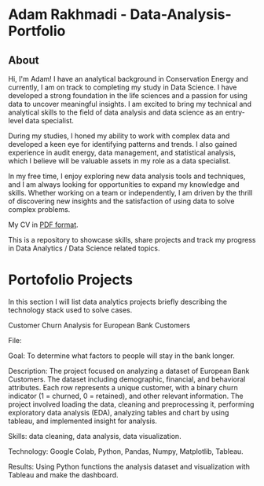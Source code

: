 # Adam Rakhmadi - Data-Analysis-Portfolio
## About 
Hi, I'm Adam! I have an analytical background in Conservation Energy and currently, I am on track to completing my study in Data Science. I have developed a strong foundation in the life sciences and a passion for using data to uncover meaningful insights. I am excited to bring my technical and analytical skills to the field of data analysis and data science as an entry-level data specialist.

During my studies, I honed my ability to work with complex data and developed a keen eye for identifying patterns and trends. I also gained experience in audit energy, data management, and statistical analysis, which I believe will be valuable assets in my role as a data specialist.

In my free time, I enjoy exploring new data analysis tools and techniques, and I am always looking for opportunities to expand my knowledge and skills. Whether working on a team or independently, I am driven by the thrill of discovering new insights and the satisfaction of using data to solve complex problems.

My CV in [PDF format](https://yourdomain.github.io/files/mycv.pdf).

This is a repository to showcase skills, share projects and track my progress in Data Analytics / Data Science related topics.
# Portofolio Projects
In this section I will list data analytics projects briefly describing the technology stack used to solve cases.

Customer Churn Analysis for European Bank Customers

File: 

Goal: To determine what factors to people will stay in the bank longer.

Description: The project focused on analyzing a dataset of European Bank Customers. The dataset including demographic, financial, and behavioral attributes. Each row represents a unique customer, with a binary churn indicator (1 = churned, 0 = retained), and other relevant information. The project involved loading the data, cleaning and preprocessing it, performing exploratory data analysis (EDA), analyzing tables and chart by using tableau, and implemented insight for analysis.

Skills: data cleaning, data analysis, data visualization.

Technology: Google Colab, Python, Pandas, Numpy, Matplotlib, Tableau.

Results: Using Python functions the analysis dataset and visualization with Tableau and make the dashboard.
